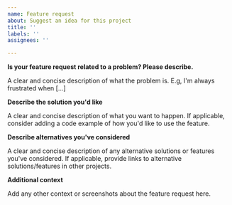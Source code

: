 ```yaml
---
name: Feature request
about: Suggest an idea for this project
title: ''
labels: ''
assignees: ''

---
```


**Is your feature request related to a problem? Please describe.**

A clear and concise description of what the problem is. E.g, I'm always frustrated when [...]

**Describe the solution you'd like**

A clear and concise description of what you want to happen. If applicable, consider adding a code example of how you'd like to use the feature.

**Describe alternatives you've considered**

A clear and concise description of any alternative solutions or features you've considered. If applicable, provide links to alternative solutions/features in other projects.

**Additional context**

Add any other context or screenshots about the feature request here.
